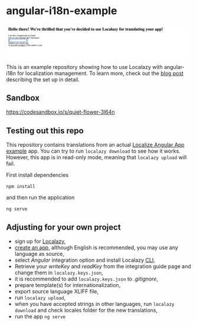 # angular-i18n-example
![How to localize Angular app with angular-i18n and Localazy](./src/assets/2021-04-01-at-16.19.50-translated-app-en.png)

This is an example repository showing how to use Localazy with angular-i18n for localization management.
To learn more, check out the [blog post](https://localazy.com/blog/localize-angular-app-i18n-l10n-localazy) describing the set up in detail.

## Sandbox
https://codesandbox.io/s/quiet-flower-3l64n

## Testing out this repo
This repository contains translations from an actual [Localize Angular App example](https://localazy.com/p/localize-angular-app) app. You can try to run `localazy download` to see how it works. However, this app is in read-only mode, meaning that `localazy upload` will fail. 

First install dependencies
```shell
npm install
```

and then run the application
```shell
ng serve
```

## Adjusting for your own project

- sign up for [Localazy](https://localazy.com/register),
- [create an app](https://localazy.com/my/create), although English is recommended, you may use any language as source,
- select *Angular* integration option and install Localazy [CLI](https://localazy.com/docs/cli/installation),
- Retrieve your _writeKey_ and _readKey_ from the integration guide page and change them in `localazy.keys.json`,
- it is recommended to add `localazy.keys.json` to _.gitignore_,
- prepare template(s) for internationalization,
- export source language XLIFF file,
- run `localazy upload`,
- when you have accepted strings in other languages, run `localazy download` and check locales folder for the new translations,
-  run the app `ng serve`

